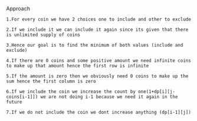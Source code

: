 Approach

    1.For every coin we have 2 choices one to include and other to exclude

    2.If we include it we can include it again since its given that there is unlimited supply of coins

    3.Hence our goal is to find the minimum of both values (include and exclude)

    4.If there are 0 coins and some positive amount we need infinite coins to make up that amount hence the first row is infinite

    5.If the amount is zero then we obviously need 0 coins to make up the sum hence the first column is zero

    6.If we include the coin we increase the count by one(1+dp[i][j-coins[i-1]]) we are not doing i-1 because we need it again in the future
    
    7.If we do not include the coin we dont increase anything (dp[i-1][j])